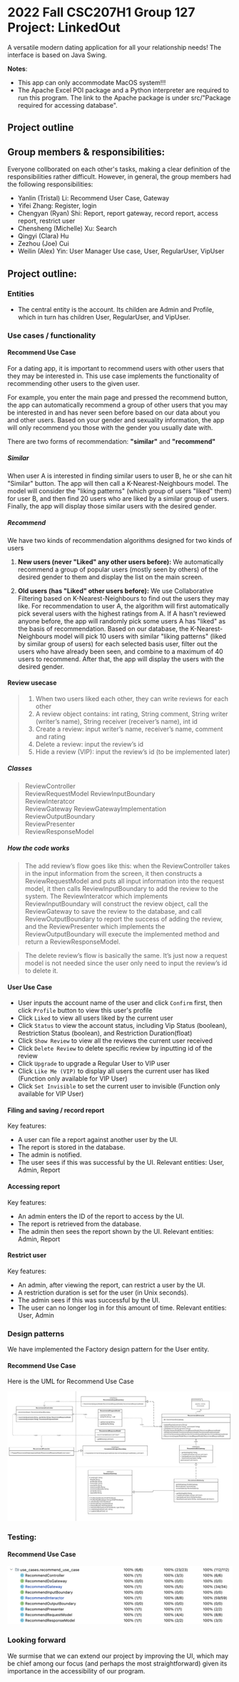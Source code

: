 # 2022 Fall CSC207H1 Group 127 Project: LinkedOut

A versatile modern dating application for all your relationship needs! The interface is based on Java Swing.

**Notes**:
- This app can only accommodate MacOS system!!!
- The Apache Excel POI package and a Python interpreter are required to run this program. The link to the Apache package is under src/"Package required for accessing database".

## Project outline

## Group members & responsibilities:
Everyone collborated on each other's tasks, making a clear definition of the responsibilities rather difficult. However, in general, the group members had the following responsibilities:
- Yanlin (Tristal) Li: Recommend User Case, Gateway
- Yifei Zhang: Register, login
- Chengyan (Ryan) Shi: Report, report gateway, record report, access report, restrict user
- Chensheng (Michelle) Xu: Search
- Qingyi (Clara) Hu
- Zezhou (Joe) Cui
- Weilin (Alex) Yin: User Manager Use case, User, RegularUser, VipUser

## Project outline:

### Entities

- The central entity is the account. Its childen are Admin and Profile, which in turn has children User, RegularUser, and VipUser.

### Use cases / functionality

#### Recommend Use Case

For a dating app, it is important to recommend users with other users that they may be interested in. 
This use case implements the functionality of recommending other users to the given user. 

For example, you enter the main page and pressed the recommend button, the app can automatically 
recommend a group of other users that you may be interested in and has never seen before
based on our data about you and other users. Based on your gender and sexuality information, the app
will only recommend you those with the gender you usually date with. 

There are two forms of recommendation: **"similar"** and **"recommend"**

##### Similar

When user A is interested in finding similar users to user B, he or she can hit "Similar" button. The app
will then call a K-Nearest-Neighbours model. The model will consider the "liking patterns" (which group of 
users "liked" them) for user B, and then find 20 users who are liked by a similar group of users. 
Finally, the app will display those similar users with the desired gender.

##### Recommend

We have two kinds of recommendation algorithms designed for two kinds of users

1. **New users (never "Liked" any other users before):** We automatically recommend a group of popular users 
(mostly seen by others) of the desired gender to them and display the list on the main screen. 

2. **Old users (has "Liked" other users before):** We use Collaborative Filtering based on K-Nearest-Neighbours 
to find out the users they may like. For recommendation to user A, the algorithm will first automatically pick several 
users with the highest ratings from A. If A hasn't reviewed anyone before, the app will randomly pick 
some users A has "liked" as the basis of recommendation. Based on our database, the K-Nearest-Neighbours model 
will pick 10 users with similar "liking patterns" (liked by similar group of users) for each selected basis user, 
filter out the users who have already been seen, and combine to a maximum of 40 users to recommend. After that, the 
app will display the users with the desired gender. 

#### Review usecase

>1. When two users liked each other, they can write reviews for each other
>2. A review object contains: int rating, String comment, String writer (writer’s name), String receiver (receiver’s name), int id
>3. Create a review: input writer’s name, receiver’s name, comment and rating
>4. Delete a review: input the review’s id
>5. Hide a review (VIP): input the review’s id (to be implemented later)

##### Classes

>ReviewController\
>ReviewRequestModel
ReviewInputBoundary\
ReviewInteratcor\
ReviewGateway
ReviewGatewayImplementation
ReviewOutputBoundary\
ReviewPresenter\
ReviewResponseModel

##### How the code works

>The add review’s flow goes like this: when the ReviewController takes in the input information from the screen, it then
> constructs a ReviewRequestModel and puts all input information into the request model, it then calls ReviewInputBoundary
> to add the review to the system. The ReviewInteratcor which implements ReviewInputBoundary will construct the review
> object, call the ReviewGateway to save the review to the database, and call ReviewOutputBoundary to report the success
> of adding the review, and the ReviewPresenter which implements the ReviewOutputBoundary will execute the implemented
> method and return a ReviewResponseModel.

>The delete review’s flow is basically the same. It’s just now a request model is not needed since the user only need to
> input the review’s id to delete it.

#### User Use Case

- User inputs the account name of the user and click `Confirm` first, then click `Profile` button to view this user's profile
- Click `Liked` to view all users liked by the current user
- Click `Status` to view the account status, including Vip Status (boolean), Restriction Status (boolean), and Restriction Duration(float)
- Click `Show Review` to view all the reviews the current user received
- Click `Delete Review` to delete specific review by inputting id of the review
- Click `Upgrade` to upgrade a Regular User to VIP user
- Click `Like Me (VIP)` to display all users the current user has liked (Function only available for VIP User)
- Click `Set Invisible` to set the current user to invisible (Function only available for VIP User)

#### Filing and saving / record report

Key features:
- A user can file a report against another user by the UI.
- The report is stored in the database.
- The admin is notified.
- The user sees if this was successful by the UI.
Relevant entities: User, Admin, Report

#### Accessing report	

Key features:
- An admin enters the ID of the report to access by the UI.
- The report is retrieved from the database.
- The admin then sees the report shown by the UI.
Relevant entities: Admin, Report

#### Restrict user	

Key features:
- An admin, after viewing the report, can restrict a user by the UI.
- A restriction duration is set for the user (in Unix seconds).
- The admin sees if this was successful by the UI.
- The user can no longer log in for this amount of time.
Relevant entities: User, Admin

### Design patterns

We have implemented the Factory design pattern for the User entity.

#### Recommend Use Case
Here is the UML for Recommend Use Case

![](images/recommendUseCase.png)

### Testing:

#### Recommend Use Case

![](images/recommendTestCoverage.png)

### Looking forward

We surmise that we can extend our project by improving the UI, which may be chief among our focus (and perhaps the most straightforward) given its importance in the accessibility of our program.
